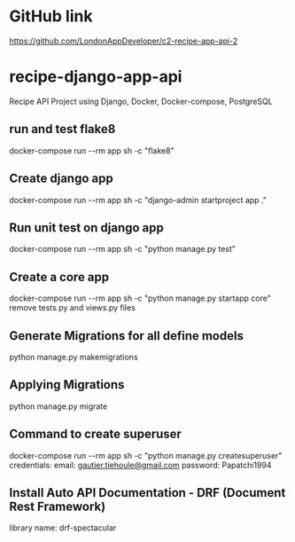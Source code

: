 # GitHub link
https://github.com/LondonAppDeveloper/c2-recipe-app-api-2

# recipe-django-app-api
Recipe API Project using Django, Docker, Docker-compose, PostgreSQL

## run and test flake8
docker-compose run --rm app sh -c "flake8"

## Create django app
docker-compose run --rm app sh -c "django-admin startproject app ."

## Run unit test on django app
docker-compose run --rm app sh -c "python manage.py test"

## Create a core app
docker-compose run --rm app sh -c "python manage.py startapp core"
remove tests.py and views.py files

## Generate Migrations for all define models
python manage.py makemigrations

## Applying Migrations
python manage.py migrate

## Command to create superuser
docker-compose run --rm app sh -c "python manage.py createsuperuser"
credentials: email: gautier.tiehoule@gmail.com password: Papatchi1994

## Install Auto API Documentation - DRF (Document Rest Framework)
library name: drf-spectacular
